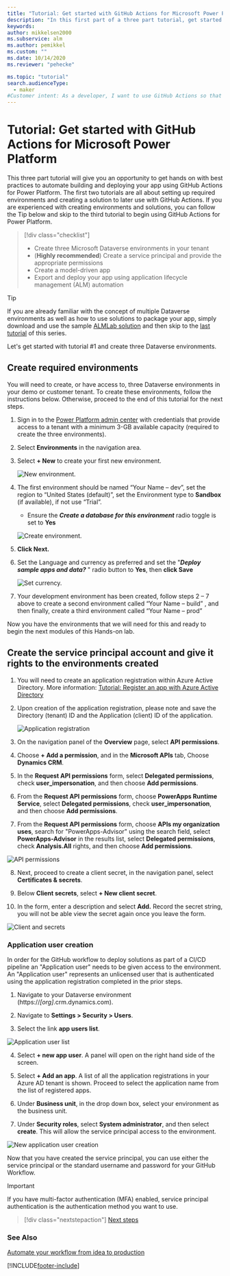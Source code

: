 ```yaml
---
title: "Tutorial: Get started with GitHub Actions for Microsoft Power Platform | Microsoft Docs"
description: "In this first part of a three part tutorial, get started with GitHub Actions for Microsoft Power Platform by creating three environments for use in the other tutorials."
keywords: 
author: mikkelsen2000
ms.subservice: alm
ms.author: pemikkel
ms.custom: ""
ms.date: 10/14/2020
ms.reviewer: "pehecke"

ms.topic: "tutorial"
search.audienceType: 
  - maker
#Customer intent: As a developer, I want to use GitHub Actions so that my solution builds and deployment will be automated.
---
```


# Tutorial: Get started with GitHub Actions for Microsoft Power Platform

This three part tutorial will give you an opportunity to get hands on with best practices to automate building and deploying your app using GitHub Actions for Power Platform. The first two tutorials are all about setting up required environments and creating a solution to later use with GitHub Actions. If you are experienced with creating environments and solutions, you can follow the Tip below and skip to the third tutorial to begin using GitHub Actions for Power Platform.

> [!div class="checklist"]
> * Create three Microsoft Dataverse environments in your tenant
> * (**Highly recommended**) Create a service principal and provide the appropriate permissions 
> * Create a model-driven app
> * Export and deploy your app using application lifecycle management (ALM) automation

> [!TIP]
> If you are already familiar with the concept of multiple Dataverse environments as well as how to use solutions to package your app, simply download and use the sample [ALMLab solution](https://github.com/microsoft/powerplatform-actions-lab/blob/main/solutions/ALMLab_1_0_0_1.zip) and then skip to the [last tutorial](github-actions-deploy.md) of this series.

Let's get started with tutorial #1 and create three Dataverse environments.

## Create required environments

You will need to create, or have access to, three Dataverse environments in your demo or customer tenant. To create these environments, follow the instructions below. Otherwise, proceed to the end of this tutorial for the next steps.

1. Sign in to the [Power Platform admin center](https://admin.powerplatform.microsoft.com/) with credentials that provide access to a tenant with a minimum 3-GB available capacity (required to create the three environments).

2. Select **Environments** in the navigation area.

3. Select **+ New** to create your first new environment.

    ![New environment.](../media/github-actions-tutorial/gh-lab-0.10.png "New environment")

4. The first environment should be named “Your Name – dev”, set the region to “United States (default)”, set the Environment type to **Sandbox** (if available), if not use “Trial”.

    - Ensure the ***Create a database for this environment*** radio toggle is set to **Yes**

    ![Create environment.](../media/github-actions-tutorial/gh-lab-0.50.png "Create environment")

5. **Click Next.**

6. Set the Language and currency as preferred and set the "***Deploy sample apps and data?*** " radio button to **Yes**, then **click Save**

    ![Set currency.](../media/github-actions-tutorial/gh-lab-0.70.png "Set currency")

7. Your development environment has been created, follow steps 2 – 7 above to create a second environment called “Your Name – build” , and then finally, create a third environment called “Your Name – prod”

Now you have the environments that we will need for this and ready to begin the next modules of this Hands-on lab.

## Create the service principal account and give it rights to the environments created

1. You will need to create an application registration within Azure Active Directory. More information: [Tutorial: Register an app with Azure Active Directory](/powerapps/developer/data-platform/walkthrough-register-app-azure-active-directory)

2. Upon creation of the application registration, please note and save the Directory (tenant) ID and the Application (client) ID of the application.

    ![Application registration](../media/github-actions-tutorial/App-registration.png "Application registration")

3. On the navigation panel of the **Overview** page, select **API permissions**.

4. Choose **+ Add a permission**, and in the **Microsoft APIs** tab, Choose **Dynamics CRM**.

5.  In the **Request API permissions** form, select **Delegated permissions**, check **user_impersonation**, and then choose **Add permissions**.

6.  From the **Request API permissions** form, choose **PowerApps Runtime Service**, select **Delegated permissions**, check **user_impersonation**, and then choose **Add permissions**.

7.  From the **Request API permissions** form, choose **APIs my organization uses**, search for "PowerApps-Advisor" using the search field, select **PowerApps-Advisor** in the results list, select **Delegated permissions**, check **Analysis.All** rights, and then choose **Add permissions**.

  ![API permissions](../media/github-actions-tutorial/API-Permissions.png "API permissions")

8. Next, proceed to create a client secret, in the navigation panel, select **Certificates & secrets**.

9. Below **Client secrets**, select **+ New client secret**.

10.  In the form, enter a description and select **Add.** Record the secret string, you will not be able view the secret again once you leave the form.

  ![Client and secrets](../media/github-actions-tutorial/clients-and-secrets.png "Client and secrets")

 ###  Application user creation

 In order for the GitHub workflow to deploy solutions as part of a CI/CD pipeline an "Application user" needs to be given access to the environment. An "Application user" represents an unlicensed user that is authenticated using the application registration completed in the prior steps.

1. Navigate to your Dataverse environment (https://*[org]*.crm.dynamics.com).

2. Navigate to **Settings > Security > Users**.

3. Select the link **app users list**.

  ![Application user list](../media/github-actions-tutorial/App-user-link.png "Application user list")

4. Select **+ new app user**. A panel will open on the right hand side of the screen.

5. Select **+ Add an app**. A list of all the application registrations in your Azure AD tenant is shown. Proceed to select the application name from the list of registered apps.

  6. Under **Business unit**, in the drop down box, select your environment as the business unit.

  7. Under **Security roles**, select **System administrator**, and then select **create**. This will allow the service principal access to the environment.

  ![New application user creation](../media/github-actions-tutorial/new-app-user.png "New application user")

Now that you have created the service principal, you can use either the service principal or the standard username and password for your GitHub Workflow. 

> [!IMPORTANT]
> If you have multi-factor authentication (MFA) enabled, service principal authentication is the authentication method you want to use.

> [!div class="nextstepaction"]
> [Next steps](./github-actions-build.md)

### See Also

[Automate your workflow from idea to production](https://github.com/features/actions)


[!INCLUDE[footer-include](../../includes/footer-banner.md)]
